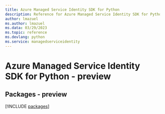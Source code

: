 ```yaml
---
title: Azure Managed Service Identity SDK for Python
description: Reference for Azure Managed Service Identity SDK for Python
author: lmazuel
ms.author: lmazuel
ms.data: 03/29/2023
ms.topic: reference
ms.devlang: python
ms.service: managedserviceidentity
---
```

# Azure Managed Service Identity SDK for Python - preview
## Packages - preview
[!INCLUDE [packages](managed-service-identity-index.md)]